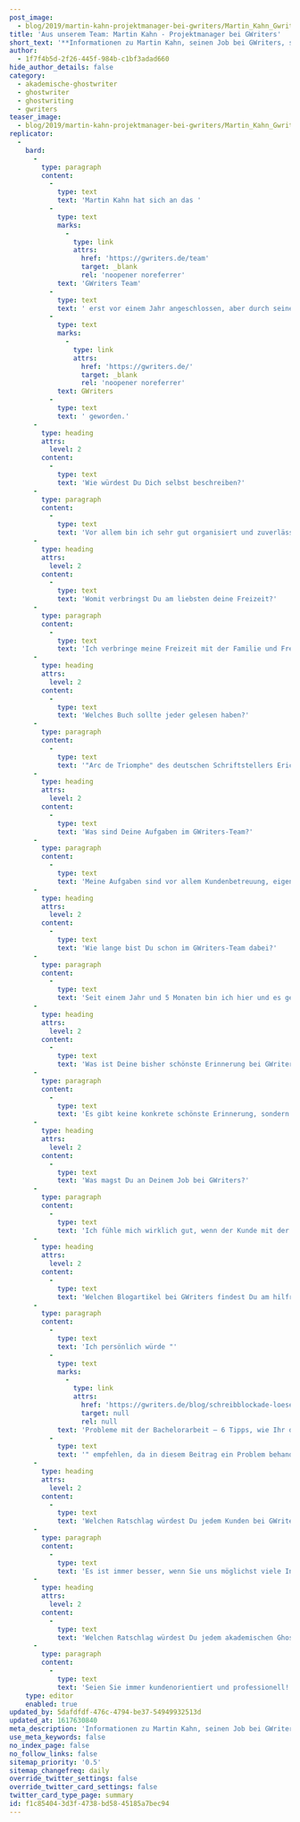 ```yaml
---
post_image:
  - blog/2019/martin-kahn-projektmanager-bei-gwriters/Martin_Kahn_Gwriters.jpg
title: 'Aus unserem Team: Martin Kahn - Projektmanager bei GWriters'
short_text: '**Informationen zu Martin Kahn, seinen Job bei GWriters, seine Ratschläge an akademische Ghostwriter & Kunden der Ghostwriter-Agentur GWriters.**'
author:
  - 1f7f4b5d-2f26-445f-984b-c1bf3adad660
hide_author_details: false
category:
  - akademische-ghostwriter
  - ghostwriter
  - ghostwriting
  - gwriters
teaser_image:
  - blog/2019/martin-kahn-projektmanager-bei-gwriters/Martin_Kahn_Gwriters.jpg
replicator:
  -
    bard:
      -
        type: paragraph
        content:
          -
            type: text
            text: 'Martin Kahn hat sich an das '
          -
            type: text
            marks:
              -
                type: link
                attrs:
                  href: 'https://gwriters.de/team'
                  target: _blank
                  rel: 'noopener noreferrer'
            text: 'GWriters Team'
          -
            type: text
            text: ' erst vor einem Jahr angeschlossen, aber durch seinen Enthusiasmus und seine Kompetenz ist er bereits zu einem der besten Projektmanagers beim '
          -
            type: text
            marks:
              -
                type: link
                attrs:
                  href: 'https://gwriters.de/'
                  target: _blank
                  rel: 'noopener noreferrer'
            text: GWriters
          -
            type: text
            text: ' geworden.'
      -
        type: heading
        attrs:
          level: 2
        content:
          -
            type: text
            text: 'Wie würdest Du Dich selbst beschreiben?'
      -
        type: paragraph
        content:
          -
            type: text
            text: 'Vor allem bin ich sehr gut organisiert und zuverlässig. Deswegen ist Projektmanager bei GWriters auch der perfekte Job für mich! Hier kann ich mein Organisationstalent zum Wohle unserer Kunden einsetzen.'
      -
        type: heading
        attrs:
          level: 2
        content:
          -
            type: text
            text: 'Womit verbringst Du am liebsten deine Freizeit?'
      -
        type: paragraph
        content:
          -
            type: text
            text: 'Ich verbringe meine Freizeit mit der Familie und Freunden. Ich bin auch ein großer Sportfan, Fußball spiele ich gerne.'
      -
        type: heading
        attrs:
          level: 2
        content:
          -
            type: text
            text: 'Welches Buch sollte jeder gelesen haben?'
      -
        type: paragraph
        content:
          -
            type: text
            text: '"Arc de Triomphe" des deutschen Schriftstellers Erich Maria Remarque.'
      -
        type: heading
        attrs:
          level: 2
        content:
          -
            type: text
            text: 'Was sind Deine Aufgaben im GWriters-Team?'
      -
        type: paragraph
        content:
          -
            type: text
            text: 'Meine Aufgaben sind vor allem Kundenbetreuung, eigenständiges Projektcontrolling und -management, Organisation und Abwicklung laufender Aufträge. Auch wenn es Probleme bei einem Auftrag gibt, dann bin ich nicht nur sofort zur Stelle, sondern kann besonders mit meiner Problemlösungsfähigkeit und meiner eigenen Erfahrung mit wissenschaftlichen Arbeiten glänzen.'
      -
        type: heading
        attrs:
          level: 2
        content:
          -
            type: text
            text: 'Wie lange bist Du schon im GWriters-Team dabei?'
      -
        type: paragraph
        content:
          -
            type: text
            text: 'Seit einem Jahr und 5 Monaten bin ich hier und es gefällt mir sehr.'
      -
        type: heading
        attrs:
          level: 2
        content:
          -
            type: text
            text: 'Was ist Deine bisher schönste Erinnerung bei GWriters?'
      -
        type: paragraph
        content:
          -
            type: text
            text: 'Es gibt keine konkrete schönste Erinnerung, sondern die Kollegen. Das Kollektiv ist wirklich gut und immer hilfsbereit. Wir unterstützen uns gegenseitig und jeder ist Experte in seinem eigenen Fachbereich. So können wir durch die Bildung von interdisziplinären Teams selbst die komplexesten Themen bewältigen.'
      -
        type: heading
        attrs:
          level: 2
        content:
          -
            type: text
            text: 'Was magst Du an Deinem Job bei GWriters?'
      -
        type: paragraph
        content:
          -
            type: text
            text: 'Ich fühle mich wirklich gut, wenn der Kunde mit der Zusammenarbeit zufrieden ist. Dieses erfüllende Gefühl ist für mich wirklich wichtiger und motivierender als alles andere.'
      -
        type: heading
        attrs:
          level: 2
        content:
          -
            type: text
            text: 'Welchen Blogartikel bei GWriters findest Du am hilfreichsten und warum?'
      -
        type: paragraph
        content:
          -
            type: text
            text: 'Ich persönlich würde "'
          -
            type: text
            marks:
              -
                type: link
                attrs:
                  href: 'https://gwriters.de/blog/schreibblockade-loesen'
                  target: null
                  rel: null
            text: 'Probleme mit der Bachelorarbeit – 6 Tipps, wie Ihr die Schreibblockade lösen könnt'
          -
            type: text
            text: '" empfehlen, da in diesem Beitrag ein Problem behandelt wird, mit dem viele unserer Kunden immer wieder zu uns kommen. In diesem Beitrag erklären wir Ihnen, wie Sie effektiv Ihre Schreibblockade lösen und überwinden können.'
      -
        type: heading
        attrs:
          level: 2
        content:
          -
            type: text
            text: 'Welchen Ratschlag würdest Du jedem Kunden bei GWriters geben?'
      -
        type: paragraph
        content:
          -
            type: text
            text: 'Es ist immer besser, wenn Sie uns möglichst viele Informationen am Anfang geben. So helfen Sie uns dabei, Ihnen zu helfen uns erhalten schlussendlich genau das, was Sie benötigen.'
      -
        type: heading
        attrs:
          level: 2
        content:
          -
            type: text
            text: 'Welchen Ratschlag würdest Du jedem akademischen Ghostwriter bei GWriters geben?'
      -
        type: paragraph
        content:
          -
            type: text
            text: 'Seien Sie immer kundenorientiert und professionell! Wir arbeiten alle gemeinsam und nie gegeneinander.'
    type: editor
    enabled: true
updated_by: 5dafdfdf-476c-4794-be37-54949932513d
updated_at: 1617630840
meta_description: 'Informationen zu Martin Kahn, seinen Job bei GWriters, seine Ratschläge an akademische Ghostwriter & Kunden der Ghostwriter-Agentur GWriters.'
use_meta_keywords: false
no_index_page: false
no_follow_links: false
sitemap_priority: '0.5'
sitemap_changefreq: daily
override_twitter_settings: false
override_twitter_card_settings: false
twitter_card_type_page: summary
id: f1c85404-3d3f-4738-bd58-45185a7bec94
---
```

